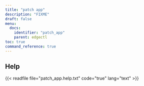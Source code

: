 ```yaml
---
title: "patch app"
description: "FIXME"
draft: false
menu:
  docs:
    identifier: "patch_app"
    parent: edgectl
toc: true
command_reference: true
---
```


## Help

{{< readfile file="patch_app.help.txt" code="true" lang="text" >}}
